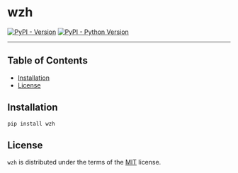 # wzh

[![PyPI - Version](https://img.shields.io/pypi/v/wzh.svg)](https://pypi.org/project/wzh)
[![PyPI - Python Version](https://img.shields.io/pypi/pyversions/wzh.svg)](https://pypi.org/project/wzh)

-----

## Table of Contents

- [Installation](#installation)
- [License](#license)

## Installation

```console
pip install wzh
```

## License

`wzh` is distributed under the terms of the [MIT](https://spdx.org/licenses/MIT.html) license.
